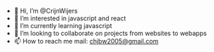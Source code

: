 - 👋 Hi, I’m @CrijnWijers
- 👀 I’m interested in javascript and react
- 🌱 I’m currently learning javascript
- 💞️ I’m looking to collaborate on projects from websites to webapps
- 📫 How to reach me mail: chjbw2005@gmail.com

<!---
CrijnWijers/CrijnWijers is a ✨ special ✨ repository because its `README.md` (this file) appears on your GitHub profile.
You can click the Preview link to take a look at your changes.
--->
